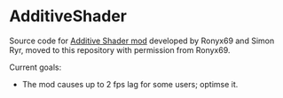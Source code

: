 # AdditiveShader

Source code for [Additive Shader mod](https://steamcommunity.com/sharedfiles/filedetails/?id=1410003347) developed by Ronyx69 and Simon Ryr, moved to this repository with permission from Ronyx69.

Current goals:

* The mod causes up to 2 fps lag for some users; optimse it.
